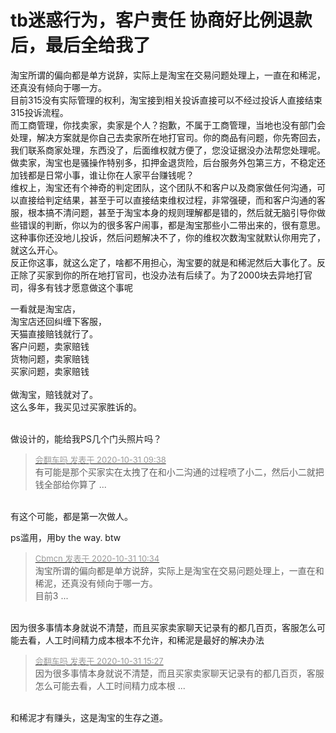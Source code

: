 # tb迷惑行为，客户责任 协商好比例退款后，最后全给我了


淘宝所谓的偏向都是单方说辞，实际上是淘宝在交易问题处理上，一直在和稀泥，还真没有倾向于哪一方。<br />
目前315没有实际管理的权利，淘宝接到相关投诉直接可以不经过投诉人直接结束315投诉流程。<br />
而工商管理，你找卖家，卖家是个人？抱歉，不属于工商管理，当地也没有部门会处理，解决方案就是你自己去卖家所在地打官司。你的商品有问题，你先寄回去，我们联系商家处理，东西没了，后面维权就方便了，您没证据没办法帮您处理呢。<br />
做卖家，淘宝也是骚操作特别多，扣押金退货险，后台服务外包第三方，不稳定还加钱都是日常小事，谁让你在人家平台赚钱呢？<br />
维权上，淘宝还有个神奇的判定团队，这个团队不和客户以及商家做任何沟通，可以直接给判定结果，甚至于可以直接结束维权过程，非常强硬，而和客户沟通的客服，根本搞不清问题，甚至于淘宝本身的规则理解都是错的，然后就无脑引导你做些错误的判断，你以为的很多客户闹事，都是淘宝那些小二带出来的，很有意思。<br />
这种事你还没地儿投诉，然后问题解决不了，你的维权次数淘宝就默认你用完了，就这么开心。<img src="static/image/smiley/default/lol.gif" smilieid="12" border="0" alt="" /><br />
反正你这事，就这么定了，啥都不用担心，淘宝要的就是和稀泥然后大事化了。反正除了买家到你的所在地打官司，也没办法有后续了。为了2000块去异地打官司，得多有钱才愿意做这个事呢<img src="static/image/smiley/default/lol.gif" smilieid="12" border="0" alt="" /><img id="aimg_D43E4" onclick="zoom(this, this.src, 0, 0, 0)" class="zoom" src="https://cdn.jsdelivr.net/gh/hishis/forum-master/public/images/patch.gif" onmouseover="img_onmouseoverfunc(this)" onload="thumbImg(this)" border="0" alt="" />

一看就是淘宝店，<br />
淘宝店还回纠缠下客服，<br />
天猫直接赔钱就行了。<br />
客户问题，卖家赔钱<br />
货物问题，卖家赔钱<br />
买家问题，卖家赔钱<br />
<br />
做淘宝，赔钱就对了。<br />
这么多年，我买见过买家胜诉的。<br />
<br />


做设计的，能给我PS几个门头照片吗？

<div class="quote"><blockquote><font size="2"><a href="https://www.hostloc.com/forum.php?mod=redirect&amp;goto=findpost&amp;pid=9379469&amp;ptid=760382" target="_blank"><font color="#999999">会翻车吗 发表于 2020-10-31 09:38</font></a></font><br />
有可能是那个买家实在太拽了在和小二沟通的过程喷了小二，然后小二就把钱全部给你算了 ...</blockquote></div><br />
有这个可能，都是第一次做人。

ps滥用，用by the way. btw

<div class="quote"><blockquote><font size="2"><a href="https://www.hostloc.com/forum.php?mod=redirect&amp;goto=findpost&amp;pid=9379649&amp;ptid=760382" target="_blank"><font color="#999999">Cbmcn 发表于 2020-10-31 10:34</font></a></font><br />
淘宝所谓的偏向都是单方说辞，实际上是淘宝在交易问题处理上，一直在和稀泥，还真没有倾向于哪一方。<br />
目前3 ...</blockquote></div><br />
因为很多事情本身就说不清楚，而且买家卖家聊天记录有的都几百页，客服怎么可能去看，人工时间精力成本根本不允许，和稀泥是最好的解决办法

<div class="quote"><blockquote><font size="2"><a href="https://www.hostloc.com/forum.php?mod=redirect&amp;goto=findpost&amp;pid=9380828&amp;ptid=760382" target="_blank"><font color="#999999">会翻车吗 发表于 2020-10-31 15:27</font></a></font><br />
因为很多事情本身就说不清楚，而且买家卖家聊天记录有的都几百页，客服怎么可能去看，人工时间精力成本根 ...</blockquote></div><br />
和稀泥才有赚头，这是淘宝的生存之道。<img id="aimg_DNO8h" onclick="zoom(this, this.src, 0, 0, 0)" class="zoom" src="https://cdn.jsdelivr.net/gh/hishis/forum-master/public/images/patch.gif" onmouseover="img_onmouseoverfunc(this)" onload="thumbImg(this)" border="0" alt="" />
